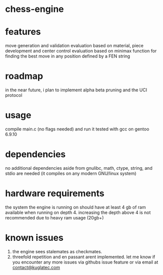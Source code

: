 # chess-engine

# features
move generation and validation
evaluation based on material, piece development and center control
evaluation based on minimax
function for finding the best move in any position defined by a FEN string

# roadmap

in the near future, i plan to implement alpha beta pruning and the UCI protocol

# usage
compile main.c (no flags needed) and run it
tested with gcc on gentoo 6.9.10

# dependencies
no additional dependencies aside from gnulibc, math, ctype, string, and stdio are needed (it compiles on any modern GNU/linux system)

# hardware requirements
the system the engine is running on should have at least 4 gb of ram available when running on depth 4. increasing the depth above 4 is not recommended due to heavy ram usage (20gb+)

# known issues
1. the engine sees stalemates as checkmates.
2. threefold repetition and en passant arent implemented.
let me know if you encounter any more issues via githubs issue feature or via email at contact@kuglatec.com

